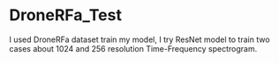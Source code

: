 # DroneRFa_Test
I used DroneRFa dataset train my model, I try ResNet model to train two cases about 1024 and 256 resolution Time-Frequency spectrogram.

